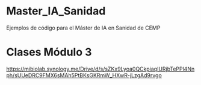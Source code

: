 # Master_IA_Sanidad
Ejemplos de código para el Máster de IA en Sanidad de CEMP

# Clases Módulo 3
https://mibiolab.synology.me/Drive/d/s/sZKx9Lyoa0QCkpiaqIURjbTePPl4Nnph/sUUeDRC9FMX6sMAh5PtBKsGKRmW_HXwR-jLzgAd9rvgo
